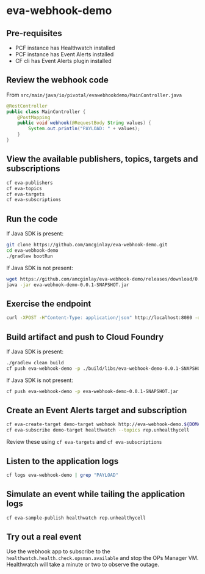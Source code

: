 # eva-webhook-demo

## Pre-requisites

- PCF instance has Healthwatch installed
- PCF instance has Event Alerts installed
- CF cli has Event Alerts plugin installed

## Review the webhook code

From `src/main/java/io/pivotal/evawebhookdemo/MainController.java`

```java
@RestController
public class MainController {
    @PostMapping
    public void webhook(@RequestBody String values) {
        System.out.println("PAYLOAD: " + values);
    }
}
```

## View the available publishers, topics, targets and subscriptions

```bash
cf eva-publishers
cf eva-topics
cf eva-targets
cf eva-subscriptions
```

## Run the code

If Java SDK is present:

```bash
git clone https://github.com/amcginlay/eva-webhook-demo.git
cd eva-webhook-demo
./gradlew bootRun
```

If Java SDK is not present:

```bash
wget https://github.com/amcginlay/eva-webhook-demo/releases/download/0.0.1-SNAPSHOT/eva-webhook-demo-0.0.1-SNAPSHOT.jar
java -jar eva-webhook-demo-0.0.1-SNAPSHOT.jar
```

## Exercise the endpoint

```bash
curl -XPOST -H"Content-Type: application/json" http://localhost:8080 -d "{\"NAME\": \"VALUE\"}"
```

## Build artifact and push to Cloud Foundry

If Java SDK is present:

```bash
./gradlew clean build
cf push eva-webhook-demo -p ./build/libs/eva-webhook-demo-0.0.1-SNAPSHOT.jar
```

If Java SDK is not present:

```bash
cf push eva-webhook-demo -p eva-webhook-demo-0.0.1-SNAPSHOT.jar
```

## Create an Event Alerts target and subscription

```bash
cf eva-create-target demo-target webhook http://eva-webhook-demo.${DOMAIN} # not https!
cf eva-subscribe demo-target healthwatch --topics rep.unhealthycell
```

Review these using `cf eva-targets` and `cf eva-subscriptions`

## Listen to the application logs

```bash
cf logs eva-webhook-demo | grep "PAYLOAD"
```

## Simulate an event while tailing the application logs
```bash
cf eva-sample-publish healthwatch rep.unhealthycell
```

## Try out a real event

Use the webhook app to subscribe to the `healthwatch.health.check.opsman.available` and stop the OPs Manager VM.
Healthwatch will take a minute or two to observe the outage.
